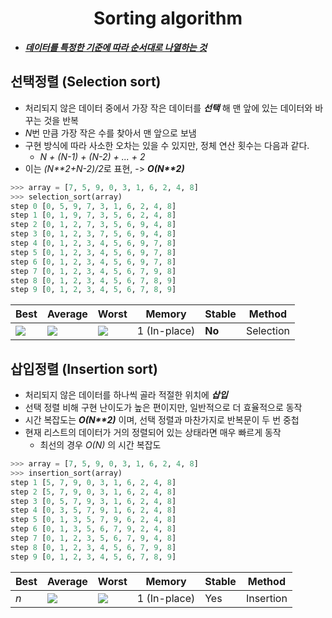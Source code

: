 <h1 align="center">Sorting algorithm</h1>
<p align="center">

- <u>**_데이터를 특정한 기준에 따라 순서대로 나열하는 것_**</u>




## 선택정렬 (Selection sort)

- 처리되지 않은 데이터 중에서 가장 작은 데이터를 **_선택_** 해 맨 앞에 있는 데이터와 바꾸는 것을 반복
- *N*번 만큼 가장 작은 수를 찾아서 맨 앞으로 보냄
- 구현 방식에 따라 사소한 오차는 있을 수 있지만, 정체 연산 횟수는 다음과 같다.
    - *N + (N-1) + (N-2) + ... + 2*
- 이는 *(N\*\*2+N-2)/2*로 표현, -> **_O(N\*\*2)_**

```python
>>> array = [7, 5, 9, 0, 3, 1, 6, 2, 4, 8]
>>> selection_sort(array)
step 0 [0, 5, 9, 7, 3, 1, 6, 2, 4, 8]
step 1 [0, 1, 9, 7, 3, 5, 6, 2, 4, 8]
step 2 [0, 1, 2, 7, 3, 5, 6, 9, 4, 8]
step 3 [0, 1, 2, 3, 7, 5, 6, 9, 4, 8]
step 4 [0, 1, 2, 3, 4, 5, 6, 9, 7, 8]
step 5 [0, 1, 2, 3, 4, 5, 6, 9, 7, 8]
step 6 [0, 1, 2, 3, 4, 5, 6, 9, 7, 8]
step 7 [0, 1, 2, 3, 4, 5, 6, 7, 9, 8]
step 8 [0, 1, 2, 3, 4, 5, 6, 7, 8, 9]
step 9 [0, 1, 2, 3, 4, 5, 6, 7, 8, 9]
```

| Best | Average | Worst | Memory | Stable | Method     |
| ---- | ------- | ----- | ----------------- | ------ | ---------- |
| <img src="https://wikimedia.org/api/rest_v1/media/math/render/svg/ac9810bbdafe4a6a8061338db0f74e25b7952620">  | <img src="https://wikimedia.org/api/rest_v1/media/math/render/svg/ac9810bbdafe4a6a8061338db0f74e25b7952620">   | <img src="https://wikimedia.org/api/rest_v1/media/math/render/svg/ac9810bbdafe4a6a8061338db0f74e25b7952620"> | 1 (In-place)      | **No**    | Selection |


## 삽입정렬 (Insertion sort)

- 처리되지 않은 데이터를 하나씩 골라 적절한 위치에 **_삽입_**
- 선택 정렬 비해 구현 난이도가 높은 편이지만, 일반적으로 더 효율적으로 동작
- 시간 복잡도는 **_O(N\*\*2)_** 이며, 선택 정렬과 마찬가지로 반복문이 두 번 중첩
- 현재 리스트의 데이터가 거의 정렬되어 있는 상태라면 매우 빠르게 동작
    - 최선의 경우 *O(N)* 의 시간 복잡도

```python
>>> array = [7, 5, 9, 0, 3, 1, 6, 2, 4, 8]
>>> insertion_sort(array)
step 1 [5, 7, 9, 0, 3, 1, 6, 2, 4, 8]
step 2 [5, 7, 9, 0, 3, 1, 6, 2, 4, 8]
step 3 [0, 5, 7, 9, 3, 1, 6, 2, 4, 8]
step 4 [0, 3, 5, 7, 9, 1, 6, 2, 4, 8]
step 5 [0, 1, 3, 5, 7, 9, 6, 2, 4, 8]
step 6 [0, 1, 3, 5, 6, 7, 9, 2, 4, 8]
step 7 [0, 1, 2, 3, 5, 6, 7, 9, 4, 8]
step 8 [0, 1, 2, 3, 4, 5, 6, 7, 9, 8]
step 9 [0, 1, 2, 3, 4, 5, 6, 7, 8, 9]
```

| Best | Average | Worst | Memory | Stable | Method     |
| ---- | ------- | ----- | ----------------- | ------ | ---------- |
| <i>n</i> | <img src="https://wikimedia.org/api/rest_v1/media/math/render/svg/ac9810bbdafe4a6a8061338db0f74e25b7952620">   | <img src="https://wikimedia.org/api/rest_v1/media/math/render/svg/ac9810bbdafe4a6a8061338db0f74e25b7952620"> | 1 (In-place)      | Yes    | Insertion |






